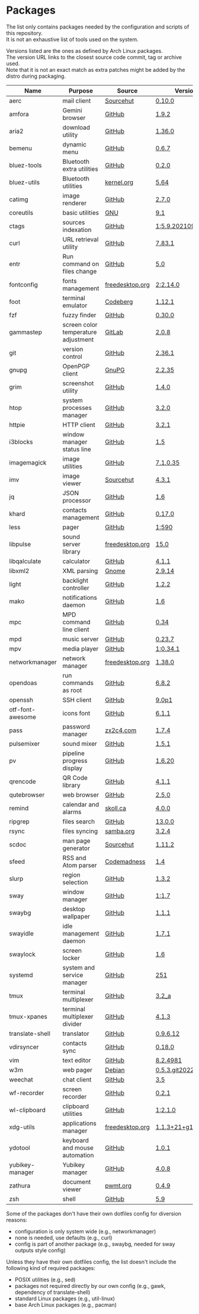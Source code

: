 # Packages

The list only contains packages needed by the configuration and scripts of this repository.  
It is not an exhaustive list of tools used on the system.

Versions listed are the ones as defined by Arch Linux packages.  
The version URL links to the closest source code commit, tag or archive used.  
Note that it is not an exact match as extra patches might be added by the distro during packaging.

| Name                   | Purpose                              | Source                                                                                 | Version                                                                                                                                     |
|------------------------|--------------------------------------|----------------------------------------------------------------------------------------|---------------------------------------------------------------------------------------------------------------------------------------------|
| aerc                   | mail client                          | [Sourcehut](https://git.sr.ht/~sircmpwn/aerc)                                          | [0.10.0](https://git.sr.ht/~rjarry/aerc/refs/0.10.0)                                                                                        |
| amfora                 | Gemini browser                       | [GitHub](https://github.com/makeworld-the-better-one/amfora)                           | [1.9.2](https://github.com/makeworld-the-better-one/amfora/releases/tag/v1.9.2)                                                             |
| aria2                  | download utility                     | [GitHub](https://github.com/aria2/aria2)                                               | [1.36.0](https://github.com/aria2/aria2/releases/tag/release-1.36.0)                                                                        |
| bemenu                 | dynamic menu                         | [GitHub](https://github.com/Cloudef/bemenu)                                            | [0.6.7](https://github.com/Cloudef/bemenu/releases/tag/0.6.7)                                                                               |
| bluez-tools            | Bluetooth extra utilities            | [GitHub](https://github.com/khvzak/bluez-tools)                                        | [0.2.0](https://github.com/khvzak/bluez-tools/commit/7cb788c9c43facfd2d14ff50e16d6a19f033a6a7)                                              |
| bluez-utils            | Bluetooth utilities                  | [kernel.org](https://git.kernel.org/pub/scm/bluetooth/bluez.git)                       | [5.64](https://git.kernel.org/pub/scm/bluetooth/bluez.git/tag/?h=5.64)                                                                      |
| catimg                 | image renderer                       | [GitHub](https://github.com/posva/catimg)                                              | [2.7.0](https://github.com/posva/catimg/releases/tag/2.7.0)                                                                                 |
| coreutils              | basic utilities                      | [GNU](http://git.savannah.gnu.org/cgit/coreutils.git/)                                 | [9.1](http://git.savannah.gnu.org/cgit/coreutils.git/tag/?h=v9.1)                                                                           |
| ctags                  | sources indexation                   | [GitHub](https://github.com/universal-ctags/ctags)                                     | [1:5.9.20210905.0](https://github.com/universal-ctags/ctags/releases/tag/p5.9.20210905.0)                                                   |
| curl                   | URL retrieval utility                | [GitHub](https://github.com/curl/curl)                                                 | [7.83.1](https://github.com/curl/curl/releases/tag/curl-7_83_1)                                                                             |
| entr                   | Run command on files change          | [GitHub](https://github.com/eradman/entr)                                              | [5.0](https://github.com/eradman/entr/releases/tag/5.0)                                                                                     |
| fontconfig             | fonts management                     | [freedesktop.org](https://gitlab.freedesktop.org/fontconfig/fontconfig)                | [2:2.14.0](https://gitlab.freedesktop.org/fontconfig/fontconfig/-/tags/2.14.0)                                                              |
| foot                   | terminal emulator                    | [Codeberg](https://codeberg.org/dnkl/foot)                                             | [1.12.1](https://codeberg.org/dnkl/foot/src/tag/1.12.1)                                                                                     |
| fzf                    | fuzzy finder                         | [GitHub](https://github.com/junegunn/fzf)                                              | [0.30.0](https://github.com/junegunn/fzf/releases/tag/0.30.0)                                                                               |
| gammastep              | screen color temperature adjustment  | [GitLab](https://gitlab.com/chinstrap/gammastep)                                       | [2.0.8](https://gitlab.com/chinstrap/gammastep/-/tags/v2.0.8)                                                                               |
| git                    | version control                      | [GitHub](https://github.com/git/git)                                                   | [2.36.1](https://github.com/git/git/releases/tag/v2.36.1)                                                                                   |
| gnupg                  | OpenPGP client                       | [GnuPG](https://git.gnupg.org/cgi-bin/gitweb.cgi?p=gnupg.git)                          | [2.2.35](https://git.gnupg.org/cgi-bin/gitweb.cgi?p=gnupg.git;a=tag;h=gnupg-2.2.35)                                                         |
| grim                   | screenshot utility                   | [GitHub](https://github.com/emersion/grim)                                             | [1.4.0](https://github.com/emersion/grim/releases/tag/v1.4.0)                                                                               |
| htop                   | system processes manager             | [GitHub](https://github.com/htop-dev/htop)                                             | [3.2.0](https://github.com/htop-dev/htop/releases/tag/3.2.0)                                                                                |
| httpie                 | HTTP client                          | [GitHub](https://github.com/jakubroztocil/httpie)                                      | [3.2.1](https://github.com/jakubroztocil/httpie/releases/tag/3.2.1)                                                                         |
| i3blocks               | window manager status line           | [GitHub](https://github.com/vivien/i3blocks)                                           | [1.5](https://github.com/vivien/i3blocks/releases/tag/1.5)                                                                                  |
| imagemagick            | image utilities                      | [GitHub](https://github.com/ImageMagick/ImageMagick)                                   | [7.1.0.35](https://github.com/ImageMagick/ImageMagick/releases/tag/7.1.0-35)                                                                |
| imv                    | image viewer                         | [Sourcehut](https://git.sr.ht/~exec64/imv)                                             | [4.3.1](https://git.sr.ht/~exec64/imv/tree/ad33be2999558a8c53c86b3e632581e5208fa580)                                                        |
| jq                     | JSON processor                       | [GitHub](https://github.com/stedolan/jq)                                               | [1.6](https://github.com/stedolan/jq/releases/tag/jq-1.6)                                                                                   |
| khard                  | contacts management                  | [GitHub](https://github.com/scheibler/khard)                                           | [0.17.0](https://github.com/scheibler/khard/releases/tag/v0.17.0)                                                                           |
| less                   | pager                                | [GitHub](https://github.com/gwsw/less)                                                 | [1:590](https://github.com/gwsw/less/releases/tag/v590)                                                                                     |
| libpulse               | sound server library                 | [freedesktop.org](https://gitlab.freedesktop.org/pulseaudio/pulseaudio)                | [15.0](https://gitlab.freedesktop.org/pulseaudio/pulseaudio/-/tags/v15.0)                                                                   |
| libqalculate           | calculator                           | [GitHub](https://github.com/Qalculate/libqalculate)                                    | [4.1.1](https://github.com/Qalculate/libqalculate/releases/tag/v4.1.1)                                                                      |
| libxml2                | XML parsing                          | [Gnome](https://gitlab.gnome.org/GNOME/libxml2/)                                       | [2.9.14](https://gitlab.gnome.org/GNOME/libxml2/tags/v2.9.14)                                                                               |
| light                  | backlight controller                 | [GitHub](https://github.com/haikarainen/light)                                         | [1.2.2](https://github.com/haikarainen/light/releases/tag/v1.2.2)                                                                           |
| mako                   | notifications daemon                 | [GitHub](https://github.com/emersion/mako)                                             | [1.6](https://github.com/emersion/mako/releases/tag/v1.6)                                                                                   |
| mpc                    | MPD command line client              | [GitHub](https://github.com/MusicPlayerDaemon/mpc)                                     | [0.34](https://github.com/MusicPlayerDaemon/mpc/releases/tag/v0.34)                                                                         |
| mpd                    | music server                         | [GitHub](https://github.com/MusicPlayerDaemon/MPD)                                     | [0.23.7](https://github.com/MusicPlayerDaemon/MPD/releases/tag/v0.23.7)                                                                     |
| mpv                    | media player                         | [GitHub](https://github.com/mpv-player/mpv)                                            | [1:0.34.1](https://github.com/mpv-player/mpv/releases/tag/v0.34.1)                                                                          |
| networkmanager         | network manager                      | [freedesktop.org](https://gitlab.freedesktop.org/NetworkManager/NetworkManager)        | [1.38.0](https://gitlab.freedesktop.org/NetworkManager/NetworkManager/-/tags/1.38.0)                                                        |
| opendoas               | run commands as root                 | [GitHub](https://github.com/Duncaen/OpenDoas)                                          | [6.8.2](https://github.com/Duncaen/OpenDoas/releases/tag/v6.8.2)                                                                            |
| openssh                | SSH client                           | [GitHub](https://github.com/openssh/openssh-portable)                                  | [9.0p1](https://github.com/openssh/openssh-portable/releases/tag/V_9_0_P1)                                                                  |
| otf-font-awesome       | icons font                           | [GitHub](https://github.com/FortAwesome/Font-Awesome)                                  | [6.1.1](https://github.com/FortAwesome/Font-Awesome/releases/tag/6.1.1)                                                                     |
| pass                   | password manager                     | [zx2c4.com](https://git.zx2c4.com/password-store/)                                     | [1.7.4](https://git.zx2c4.com/password-store/tag/?h=1.7.4)                                                                                  |
| pulsemixer             | sound mixer                          | [GitHub](https://github.com/GeorgeFilipkin/pulsemixer)                                 | [1.5.1](https://github.com/GeorgeFilipkin/pulsemixer/releases/tag/1.5.1)                                                                    |
| pv                     | pipeline progress display            | [GitHub](https://github.com/a-j-wood/pv)                                               | [1.6.20](https://github.com/a-j-wood/pv/releases/tag/v1.6.20)                                                                               |
| qrencode               | QR Code library                      | [GitHub](https://github.com/fukuchi/libqrencode)                                       | [4.1.1](https://github.com/fukuchi/libqrencode/releases/tag/v4.1.1)                                                                         |
| qutebrowser            | web browser                          | [GitHub](https://github.com/qutebrowser/qutebrowser)                                   | [2.5.0](https://github.com/qutebrowser/qutebrowser/releases/tag/v2.5.0)                                                                     |
| remind                 | calendar and alarms                  | [skoll.ca](https://git.skoll.ca/Skollsoft-Public/Remind)                               | [4.0.0](https://git.skoll.ca/Skollsoft-Public/Remind/src/tag/04.00.00)                                                                      |
| ripgrep                | files search                         | [GitHub](https://github.com/BurntSushi/ripgrep)                                        | [13.0.0](https://github.com/BurntSushi/ripgrep/releases/tag/13.0.0)                                                                         |
| rsync                  | files syncing                        | [samba.org](https://git.samba.org/?p=rsync.git)                                        | [3.2.4](https://git.samba.org/?p=rsync.git;a=tag;h=refs/tags/v3.2.4)                                                                        |
| scdoc                  | man page generator                   | [Sourcehut](https://git.sr.ht/~sircmpwn/scdoc)                                         | [1.11.2](https://git.sr.ht/~sircmpwn/scdoc/refs/1.11.2)                                                                                     |
| sfeed                  | RSS and Atom parser                  | [Codemadness](https://codemadness.org/git/sfeed)                                       | [1.4](https://git.codemadness.org/sfeed/commit/7225f6f9274173e65d002c886789c0f24d2045a6.html)                                               |
| slurp                  | region selection                     | [GitHub](https://github.com/emersion/slurp)                                            | [1.3.2](https://github.com/emersion/slurp/releases/tag/v1.3.2)                                                                              |
| sway                   | window manager                       | [GitHub](https://github.com/swaywm/sway)                                               | [1:1.7](https://github.com/swaywm/sway/releases/tag/1.7)                                                                                    |
| swaybg                 | desktop wallpaper                    | [GitHub](https://github.com/swaywm/swaybg)                                             | [1.1.1](https://github.com/swaywm/swaybg/releases/tag/v1.1.1)                                                                               |
| swayidle               | idle management daemon               | [GitHub](https://github.com/swaywm/swayidle)                                           | [1.7.1](https://github.com/swaywm/swayidle/releases/tag/1.7.1)                                                                              |
| swaylock               | screen locker                        | [GitHub](https://github.com/swaywm/swaylock)                                           | [1.6](https://github.com/swaywm/swaylock/releases/tag/1.6)                                                                                  |
| systemd                | system and service manager           | [GitHub](https://github.com/systemd/systemd)                                           | [251](https://github.com/systemd/systemd-stable/releases/tag/v251)                                                                          |
| tmux                   | terminal multiplexer                 | [GitHub](https://github.com/tmux/tmux)                                                 | [3.2_a](https://github.com/tmux/tmux/releases/tag/3.2a)                                                                                     |
| tmux-xpanes            | terminal multiplexer divider         | [GitHub](https://github.com/greymd/tmux-xpanes)                                        | [4.1.3](https://github.com/greymd/tmux-xpanes/releases/tag/v4.1.3)                                                                          |
| translate-shell        | translator                           | [GitHub](https://github.com/soimort/translate-shell)                                   | [0.9.6.12](https://github.com/soimort/translate-shell/releases/tag/v0.9.6.12)                                                               |
| vdirsyncer             | contacts sync                        | [GitHub](https://github.com/pimutils/vdirsyncer)                                       | [0.18.0](https://github.com/pimutils/vdirsyncer/releases/tag/0.18.0)                                                                        |
| vim                    | text editor                          | [GitHub](https://github.com/vim/vim)                                                   | [8.2.4981](https://github.com/vim/vim/releases/tag/v8.2.4981)                                                                               |
| w3m                    | web pager                            | [Debian](https://salsa.debian.org/debian/w3m)                                          | [0.5.3.git20220409_1](https://salsa.debian.org/debian/w3m/commit/30486718c5512fef115b01a235a05dad45d4328c)                                  |
| weechat                | chat client                          | [GitHub](https://github.com/weechat/weechat)                                           | [3.5](https://github.com/weechat/weechat/releases/tag/v3.5)                                                                                 |
| wf-recorder            | screen recorder                      | [GitHub](https://github.com/ammen99/wf-recorder)                                       | [0.2.1](https://github.com/ammen99/wf-recorder/releases/tag/v0.2.1)                                                                         |
| wl-clipboard           | clipboard utilities                  | [GitHub](https://github.com/bugaevc/wl-clipboard)                                      | [1:2.1.0](https://github.com/bugaevc/wl-clipboard/releases/tag/v2.1.0)                                                                      |
| xdg-utils              | applications manager                 | [freedesktop.org](https://gitlab.freedesktop.org/xdg/xdg-utils)                        | [1.1.3+21+g1a58bc2](https://gitlab.freedesktop.org/xdg/xdg-utils/-/commit/1a58bc28f6844898532daf9ee1bf6da7764955a9)                         |
| ydotool                | keyboard and mouse automation        | [GitHub](https://github.com/ReimuNotMoe/ydotool)                                       | [1.0.1](https://github.com/ReimuNotMoe/ydotool/releases/tag/v1.0.1)                                                                         |
| yubikey-manager        | Yubikey manager                      | [GitHub](https://github.com/Yubico/yubikey-manager)                                    | [4.0.8](https://github.com/Yubico/yubikey-manager/releases/tag/yubikey-manager-4.0.8)                                                       |
| zathura                | document viewer                      | [pwmt.org](https://git.pwmt.org/pwmt/zathura)                                          | [0.4.9](https://git.pwmt.org/pwmt/zathura/tags/0.4.9)                                                                                       |
| zsh                    | shell                                | [GitHub](https://github.com/zsh-users/zsh)                                             | [5.9](https://github.com/zsh-users/zsh/releases/tag/zsh-5.9)                                                                                |

Some of the packages don't have their own dotfiles config for diversion reasons:
- configuration is only system wide (e.g., networkmanager)
- none is needed, use defaults (e.g., curl)
- config is part of another package (e.g., swaybg, needed for sway outputs style config)

Unless they have their own dotfiles config, the list doesn't include the following kind of required packages:
- POSIX utilities (e.g., sed)
- packages not required directly by our own config (e.g., gawk, dependency of translate-shell)
- standard Linux packages (e.g., util-linux)
- base Arch Linux packages (e.g., pacman)
